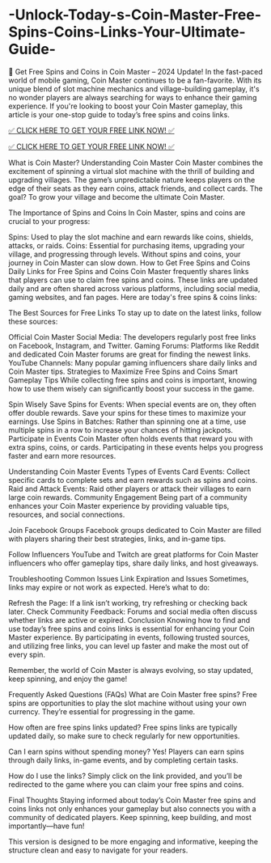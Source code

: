 # -Unlock-Today-s-Coin-Master-Free-Spins-Coins-Links-Your-Ultimate-Guide-
🚀 Get Free Spins and Coins in Coin Master – 2024 Update!
In the fast-paced world of mobile gaming, Coin Master continues to be a fan-favorite. With its unique blend of slot machine mechanics and village-building gameplay, it's no wonder players are always searching for ways to enhance their gaming experience. If you're looking to boost your Coin Master gameplay, this article is your one-stop guide to today’s free spins and coins links.

[✅ CLICK HERE TO GET YOUR FREE LINK NOW! ✅](https://cutt.ly/VeXg42pv)

[✅ CLICK HERE TO GET YOUR FREE LINK NOW! ✅](https://cutt.ly/VeXg42pv)


What is Coin Master?
Understanding Coin Master
Coin Master combines the excitement of spinning a virtual slot machine with the thrill of building and upgrading villages. The game’s unpredictable nature keeps players on the edge of their seats as they earn coins, attack friends, and collect cards. The goal? To grow your village and become the ultimate Coin Master.

The Importance of Spins and Coins
In Coin Master, spins and coins are crucial to your progress:

Spins: Used to play the slot machine and earn rewards like coins, shields, attacks, or raids.
Coins: Essential for purchasing items, upgrading your village, and progressing through levels. Without spins and coins, your journey in Coin Master can slow down.
How to Get Free Spins and Coins
Daily Links for Free Spins and Coins
Coin Master frequently shares links that players can use to claim free spins and coins. These links are updated daily and are often shared across various platforms, including social media, gaming websites, and fan pages. Here are today's free spins & coins links:

The Best Sources for Free Links
To stay up to date on the latest links, follow these sources:

Official Coin Master Social Media: The developers regularly post free links on Facebook, Instagram, and Twitter.
Gaming Forums: Platforms like Reddit and dedicated Coin Master forums are great for finding the newest links.
YouTube Channels: Many popular gaming influencers share daily links and Coin Master tips.
Strategies to Maximize Free Spins and Coins
Smart Gameplay Tips
While collecting free spins and coins is important, knowing how to use them wisely can significantly boost your success in the game.

Spin Wisely
Save Spins for Events: When special events are on, they often offer double rewards. Save your spins for these times to maximize your earnings.
Use Spins in Batches: Rather than spinning one at a time, use multiple spins in a row to increase your chances of hitting jackpots.
Participate in Events
Coin Master often holds events that reward you with extra spins, coins, or cards. Participating in these events helps you progress faster and earn more resources.

Understanding Coin Master Events
Types of Events
Card Events: Collect specific cards to complete sets and earn rewards such as spins and coins.
Raid and Attack Events: Raid other players or attack their villages to earn large coin rewards.
Community Engagement
Being part of a community enhances your Coin Master experience by providing valuable tips, resources, and social connections.

Join Facebook Groups
Facebook groups dedicated to Coin Master are filled with players sharing their best strategies, links, and in-game tips.

Follow Influencers
YouTube and Twitch are great platforms for Coin Master influencers who offer gameplay tips, share daily links, and host giveaways.

Troubleshooting Common Issues
Link Expiration and Issues
Sometimes, links may expire or not work as expected. Here’s what to do:

Refresh the Page: If a link isn’t working, try refreshing or checking back later.
Check Community Feedback: Forums and social media often discuss whether links are active or expired.
Conclusion
Knowing how to find and use today’s free spins and coins links is essential for enhancing your Coin Master experience. By participating in events, following trusted sources, and utilizing free links, you can level up faster and make the most out of every spin.

Remember, the world of Coin Master is always evolving, so stay updated, keep spinning, and enjoy the game!

Frequently Asked Questions (FAQs)
What are Coin Master free spins?
Free spins are opportunities to play the slot machine without using your own currency. They’re essential for progressing in the game.

How often are free spins links updated?
Free spins links are typically updated daily, so make sure to check regularly for new opportunities.

Can I earn spins without spending money?
Yes! Players can earn spins through daily links, in-game events, and by completing certain tasks.

How do I use the links?
Simply click on the link provided, and you’ll be redirected to the game where you can claim your free spins and coins.

Final Thoughts
Staying informed about today’s Coin Master free spins and coins links not only enhances your gameplay but also connects you with a community of dedicated players. Keep spinning, keep building, and most importantly—have fun!

This version is designed to be more engaging and informative, keeping the structure clean and easy to navigate for your readers.
